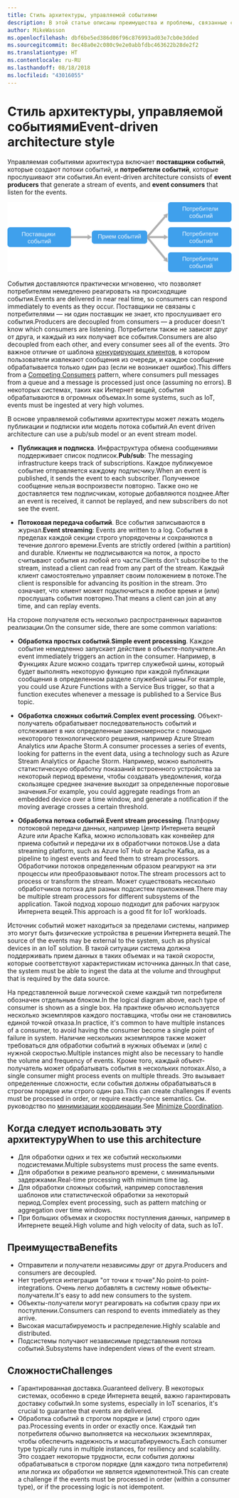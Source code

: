 ```yaml
---
title: Стиль архитектуры, управляемой событиями
description: В этой статье описаны преимущества и проблемы, связанные с управляемой событиями архитектурой и архитектурой Интернета вещей в Azure, а также рекомендации по работе с ними
author: MikeWasson
ms.openlocfilehash: dbf6be5ed386d06f96c876993ad03e7cb0e3dded
ms.sourcegitcommit: 8ec48a0e2c080c9e2e0abbfdbc463622b28de2f2
ms.translationtype: HT
ms.contentlocale: ru-RU
ms.lasthandoff: 08/18/2018
ms.locfileid: "43016055"
---
```

# <a name="event-driven-architecture-style"></a><span data-ttu-id="86772-103">Стиль архитектуры, управляемой событиями</span><span class="sxs-lookup"><span data-stu-id="86772-103">Event-driven architecture style</span></span>

<span data-ttu-id="86772-104">Управляемая событиями архитектура включает **поставщики событий**, которые создают потоки событий, и **потребители событий**, которые прослушивают эти события.</span><span class="sxs-lookup"><span data-stu-id="86772-104">An event-driven architecture consists of **event producers** that generate a stream of events, and **event consumers** that listen for the events.</span></span> 

![](./images/event-driven.svg)

<span data-ttu-id="86772-105">События доставляются практически мгновенно, что позволяет потребителям немедленно реагировать на происходящие события.</span><span class="sxs-lookup"><span data-stu-id="86772-105">Events are delivered in near real time, so consumers can respond immediately to events as they occur.</span></span> <span data-ttu-id="86772-106">Поставщики не связаны с потребителями — ни один поставщик не знает, кто прослушивает его события.</span><span class="sxs-lookup"><span data-stu-id="86772-106">Producers are decoupled from consumers &mdash; a producer doesn't know which consumers are listening.</span></span> <span data-ttu-id="86772-107">Потребители также не зависят друг от друга, и каждый из них получает все события.</span><span class="sxs-lookup"><span data-stu-id="86772-107">Consumers are also decoupled from each other, and every consumer sees all of the events.</span></span> <span data-ttu-id="86772-108">Это важное отличие от шаблона [конкурирующих клиентов][competing-consumers], в котором пользователи извлекают сообщения из очереди, и каждое сообщение обрабатывается только один раз (если не возникает ошибок).</span><span class="sxs-lookup"><span data-stu-id="86772-108">This differs from a [Competing Consumers][competing-consumers] pattern, where consumers pull messages from a queue and a message is processed just once (assuming no errors).</span></span> <span data-ttu-id="86772-109">В некоторых системах, таких как Интернет вещей, события обрабатываются в огромных объемах.</span><span class="sxs-lookup"><span data-stu-id="86772-109">In some systems, such as IoT, events must be ingested at very high volumes.</span></span>

<span data-ttu-id="86772-110">В основе управляемой событиями архитектуры может лежать модель публикации и подписки или модель потока событий.</span><span class="sxs-lookup"><span data-stu-id="86772-110">An event driven architecture can use a pub/sub model or an event stream model.</span></span> 

- <span data-ttu-id="86772-111">**Публикация и подписка**. Инфраструктура обмена сообщениями поддерживает список подписок.</span><span class="sxs-lookup"><span data-stu-id="86772-111">**Pub/sub**: The messaging infrastructure keeps track of subscriptions.</span></span> <span data-ttu-id="86772-112">Каждое публикуемое событие отправляется каждому подписчику.</span><span class="sxs-lookup"><span data-stu-id="86772-112">When an event is published, it sends the event to each subscriber.</span></span> <span data-ttu-id="86772-113">Полученное сообщение нельзя воспроизвести повторно. Также оно не доставляется тем подписчикам, которые добавляются позднее.</span><span class="sxs-lookup"><span data-stu-id="86772-113">After an event is received, it cannot be replayed, and new subscribers do not see the event.</span></span> 

- <span data-ttu-id="86772-114">**Потоковая передача событий**. Все события записываются в журнал.</span><span class="sxs-lookup"><span data-stu-id="86772-114">**Event streaming**: Events are written to a log.</span></span> <span data-ttu-id="86772-115">События в пределах каждой секции строго упорядочены и сохраняются в течение долгого времени.</span><span class="sxs-lookup"><span data-stu-id="86772-115">Events are strictly ordered (within a partition) and durable.</span></span> <span data-ttu-id="86772-116">Клиенты не подписываются на поток, а просто считывают события из любой его части.</span><span class="sxs-lookup"><span data-stu-id="86772-116">Clients don't subscribe to the stream, instead a client can read from any part of the stream.</span></span> <span data-ttu-id="86772-117">Каждый клиент самостоятельно управляет своим положением в потоке.</span><span class="sxs-lookup"><span data-stu-id="86772-117">The client is responsible for advancing its position in the stream.</span></span> <span data-ttu-id="86772-118">Это означает, что клиент может подключиться в любое время и (или) прослушать события повторно.</span><span class="sxs-lookup"><span data-stu-id="86772-118">That means a client can join at any time, and can replay events.</span></span>

<span data-ttu-id="86772-119">На стороне получателя есть несколько распространенных вариантов реализации.</span><span class="sxs-lookup"><span data-stu-id="86772-119">On the consumer side, there are some common variations:</span></span>

- <span data-ttu-id="86772-120">**Обработка простых событий**.</span><span class="sxs-lookup"><span data-stu-id="86772-120">**Simple event processing**.</span></span> <span data-ttu-id="86772-121">Каждое событие немедленно запускает действие в объекте-получателе.</span><span class="sxs-lookup"><span data-stu-id="86772-121">An event immediately triggers an action in the consumer.</span></span> <span data-ttu-id="86772-122">Например, в Функциях Azure можно создать триггер служебной шины, который будет выполнять некоторую функцию при каждой публикации сообщения в определенном разделе служебной шины.</span><span class="sxs-lookup"><span data-stu-id="86772-122">For example, you could use Azure Functions with a Service Bus trigger, so that a function executes whenever a message is published to a Service Bus topic.</span></span>

- <span data-ttu-id="86772-123">**Обработка сложных событий**.</span><span class="sxs-lookup"><span data-stu-id="86772-123">**Complex event processing**.</span></span> <span data-ttu-id="86772-124">Объект-получатель обрабатывает последовательность событий и отслеживает в них определенные закономерности с помощью некоторого технологического решения, например Azure Stream Analytics или Apache Storm.</span><span class="sxs-lookup"><span data-stu-id="86772-124">A consumer processes a series of events, looking for patterns in the event data, using a technology such as Azure Stream Analytics or Apache Storm.</span></span> <span data-ttu-id="86772-125">Например, можно выполнять статистическую обработку показаний встроенного устройства за некоторый период времени, чтобы создавать уведомления, когда скользящее среднее значение выходит за определенные пороговые значения.</span><span class="sxs-lookup"><span data-stu-id="86772-125">For example, you could aggregate readings from an embedded device over a time window, and generate a notification if the moving average crosses a certain threshold.</span></span> 

- <span data-ttu-id="86772-126">**Обработка потока событий**.</span><span class="sxs-lookup"><span data-stu-id="86772-126">**Event stream processing**.</span></span> <span data-ttu-id="86772-127">Платформу потоковой передачи данных, например Центр Интернета вещей Azure или Apache Kafka, можно использовать как конвейер для приема событий и передачи их в обработчики потоков.</span><span class="sxs-lookup"><span data-stu-id="86772-127">Use a data streaming platform, such as Azure IoT Hub or Apache Kafka, as a pipeline to ingest events and feed them to stream processors.</span></span> <span data-ttu-id="86772-128">Обработчики потоков определенным образом реагируют на эти процессы или преобразовывают поток.</span><span class="sxs-lookup"><span data-stu-id="86772-128">The stream processors act to process or transform the stream.</span></span> <span data-ttu-id="86772-129">Может существовать несколько обработчиков потока для разных подсистем приложения.</span><span class="sxs-lookup"><span data-stu-id="86772-129">There may be multiple stream processors for different subsystems of the application.</span></span> <span data-ttu-id="86772-130">Такой подход хорошо подходит для рабочих нагрузок Интернета вещей.</span><span class="sxs-lookup"><span data-stu-id="86772-130">This approach is a good fit for IoT workloads.</span></span>

<span data-ttu-id="86772-131">Источник событий может находиться за пределами системы, например это могут быть физические устройства в решении Интернета вещей.</span><span class="sxs-lookup"><span data-stu-id="86772-131">The source of the events may be external to the system, such as physical devices in an IoT solution.</span></span> <span data-ttu-id="86772-132">В такой ситуации система должна поддерживать прием данных в таких объемах и на такой скорости, которые соответствуют характеристикам источника данных.</span><span class="sxs-lookup"><span data-stu-id="86772-132">In that case, the system must be able to ingest the data at the volume and throughput that is required by the data source.</span></span>

<span data-ttu-id="86772-133">На представленной выше логической схеме каждый тип потребителя обозначен отдельным блоком.</span><span class="sxs-lookup"><span data-stu-id="86772-133">In the logical diagram above, each type of consumer is shown as a single box.</span></span> <span data-ttu-id="86772-134">На практике обычно используется несколько экземпляров каждого поставщика, чтобы они не становились единой точкой отказа.</span><span class="sxs-lookup"><span data-stu-id="86772-134">In practice, it's common to have multiple instances of a consumer, to avoid having the consumer become a single point of failure in system.</span></span> <span data-ttu-id="86772-135">Наличие нескольких экземпляров также может требоваться для обработки событий в нужных объемах и (или) с нужной скоростью.</span><span class="sxs-lookup"><span data-stu-id="86772-135">Multiple instances might also be necessary to handle the volume and frequency of events.</span></span> <span data-ttu-id="86772-136">Кроме того, каждый объект-получатель может обрабатывать события в нескольких потоках.</span><span class="sxs-lookup"><span data-stu-id="86772-136">Also, a single consumer might process events on multiple threads.</span></span> <span data-ttu-id="86772-137">Это вызывает определенные сложности, если события должны обрабатываться в строгом порядке или строго один раз.</span><span class="sxs-lookup"><span data-stu-id="86772-137">This can create challenges if events must be processed in order, or require exactly-once semantics.</span></span> <span data-ttu-id="86772-138">См. руководство по [минимизации координации][minimize-coordination].</span><span class="sxs-lookup"><span data-stu-id="86772-138">See [Minimize Coordination][minimize-coordination].</span></span> 

## <a name="when-to-use-this-architecture"></a><span data-ttu-id="86772-139">Когда следует использовать эту архитектуру</span><span class="sxs-lookup"><span data-stu-id="86772-139">When to use this architecture</span></span>

- <span data-ttu-id="86772-140">Для обработки одних и тех же событий несколькими подсистемами.</span><span class="sxs-lookup"><span data-stu-id="86772-140">Multiple subsystems must process the same events.</span></span> 
- <span data-ttu-id="86772-141">Для обработки в режиме реального времени, с минимальными задержками.</span><span class="sxs-lookup"><span data-stu-id="86772-141">Real-time processing with minimum time lag.</span></span>
- <span data-ttu-id="86772-142">Для обработки сложных событий, например сопоставления шаблонов или статистической обработки за некоторый период.</span><span class="sxs-lookup"><span data-stu-id="86772-142">Complex event processing, such as pattern matching or aggregation over time windows.</span></span>
- <span data-ttu-id="86772-143">При больших объемах и скоростях поступления данных, например в Интернете вещей.</span><span class="sxs-lookup"><span data-stu-id="86772-143">High volume and high velocity of data, such as IoT.</span></span>

## <a name="benefits"></a><span data-ttu-id="86772-144">Преимущества</span><span class="sxs-lookup"><span data-stu-id="86772-144">Benefits</span></span>

- <span data-ttu-id="86772-145">Отправители и получатели независимы друг от друга.</span><span class="sxs-lookup"><span data-stu-id="86772-145">Producers and consumers are decoupled.</span></span>
- <span data-ttu-id="86772-146">Нет требуется интеграция "от точки к точке".</span><span class="sxs-lookup"><span data-stu-id="86772-146">No point-to point-integrations.</span></span> <span data-ttu-id="86772-147">Очень легко добавлять в систему новые объекты-получатели.</span><span class="sxs-lookup"><span data-stu-id="86772-147">It's easy to add new consumers to the system.</span></span>
- <span data-ttu-id="86772-148">Объекты-получатели могут реагировать на события сразу при их поступлении.</span><span class="sxs-lookup"><span data-stu-id="86772-148">Consumers can respond to events immediately as they arrive.</span></span> 
- <span data-ttu-id="86772-149">Высокая масштабируемость и распределение.</span><span class="sxs-lookup"><span data-stu-id="86772-149">Highly scalable and distributed.</span></span> 
- <span data-ttu-id="86772-150">Подсистемы получают независимые представления потока событий.</span><span class="sxs-lookup"><span data-stu-id="86772-150">Subsystems have independent views of the event stream.</span></span>

## <a name="challenges"></a><span data-ttu-id="86772-151">Сложности</span><span class="sxs-lookup"><span data-stu-id="86772-151">Challenges</span></span>

- <span data-ttu-id="86772-152">Гарантированная доставка.</span><span class="sxs-lookup"><span data-stu-id="86772-152">Guaranteed delivery.</span></span> <span data-ttu-id="86772-153">В некоторых системах, особенно в среде Интернета вещей, важно гарантировать доставку событий.</span><span class="sxs-lookup"><span data-stu-id="86772-153">In some systems, especially in IoT scenarios, it's crucial to guarantee that events are delivered.</span></span>
- <span data-ttu-id="86772-154">Обработка событий в строгом порядке и (или) строго один раз.</span><span class="sxs-lookup"><span data-stu-id="86772-154">Processing events in order or exactly once.</span></span> <span data-ttu-id="86772-155">Каждый тип потребителя обычно выполняется на нескольких экземплярах, чтобы обеспечить надежность и масштабируемость.</span><span class="sxs-lookup"><span data-stu-id="86772-155">Each consumer type typically runs in multiple instances, for resiliency and scalability.</span></span> <span data-ttu-id="86772-156">Это создает некоторые трудности, если события должны обрабатываться в строгом порядке (для каждого типа потребителя) или логика их обработки не является идемпотентной.</span><span class="sxs-lookup"><span data-stu-id="86772-156">This can create a challenge if the events must be processed in order (within a consumer type), or if the processing logic is not idempotent.</span></span>

 <!-- links -->

[competing-consumers]: ../../patterns/competing-consumers.md
[minimize-coordination]: ../design-principles/minimize-coordination.md


